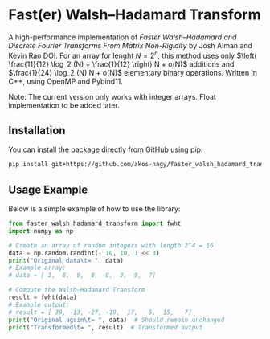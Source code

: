 # Fast(er) Walsh&ndash;Hadamard Transform

A high-performance implementation of *Faster Walsh&ndash;Hadamard and Discrete Fourier Transforms From Matrix Non-Rigidity* by Josh Alman and Kevin Rao [DOI](https://dl.acm.org/doi/10.1145/3564246.3585188). For an array for lenght $N = 2^n$, this method uses only $\left( \frac{11}{12} \log_2 (N) + \frac{1}{12} \right) N + o(N)$ additions and $\frac{1}{24} \log_2 (N) N + o(N)$ elementary binary operations. Written in C++, using OpenMP and Pybind11.

Note: The current version only works with integer arrays. Float implementation to be added later.

## Installation

You can install the package directly from GitHub using pip:

```sh
pip install git+https://github.com/akos-nagy/faster_walsh_hadamard_transform.git
```

## Usage Example

Below is a simple example of how to use the library:

```python
from faster_walsh_hadamard_transform import fwht
import numpy as np

# Create an array of random integers with length 2^4 = 16
data = np.random.randint(- 10, 10, 1 << 3)
print("Original data\t= ", data)
# Example array:
# data = [ 3,  8,  9,  8, -8,  3,  9,  7]

# Compute the Walsh–Hadamard Transform
result = fwht(data)
# Example output:
# result = [ 39, -13, -27, -19,  17,   5,  15,   7]
print("Original again\t= ", data)  # Should remain unchanged
print("Transformed\t= ", result)  # Transformed output
```
